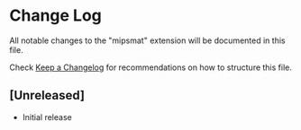 # Change Log

All notable changes to the "mipsmat" extension will be documented in this file.

Check [Keep a Changelog](http://keepachangelog.com/) for recommendations on how to structure this file.

## [Unreleased]

- Initial release